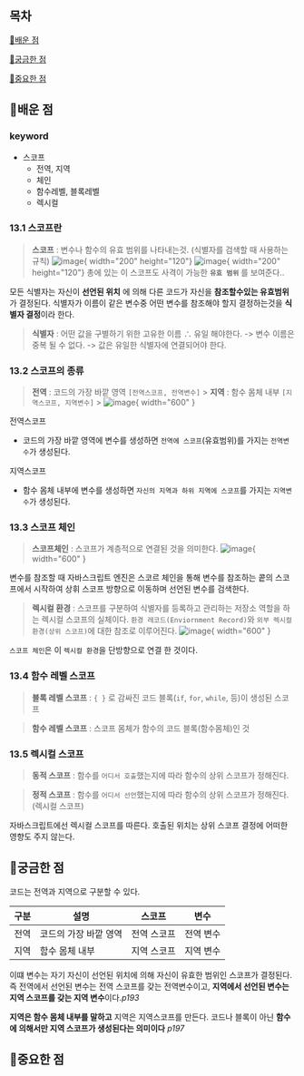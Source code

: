 ## 목차

[📗배운 점 ](#📗배운-점)

[🤔궁금한 점](#🤔궁금한-점)

[📌중요한 점](#📌중요한-점)

## 📗배운 점

### keyword

- 스코프
  - 전역, 지역
  - 체인
  - 함수레벨, 블록레벨
  - 렉시컬

### 13.1 스코프란

> **스코프** : 변수나 함수의 유효 범위를 나타내는것. (식별자를 검색할 때 사용하는 규칙)
> ![image](https://github.com/chowonn/js-deepdive-study/assets/74224516/898db8a5-eebf-4dc5-bab2-fb5565ee950f){ width="200" height="120"} ![image](https://github.com/chowonn/js-deepdive-study/assets/74224516/15197e2e-b32c-4a7c-9c47-abb37d89e1fe){ width="200" height="120"}
> 총에 있는 이 스코프도 사격이 가능한 **`유효 범위`** 를 보여준다..

모든 식별자는 자신이 **선언된 위치** 에 의해 다른 코드가 자신을 **참조할수있는 유효범위**가 결정된다.
식별자가 이름이 같은 변수중 어떤 변수를 참조해야 할지 결정하는것을 **식별자 결정**이라 한다.

> **식별자** : 어떤 값을 구별하기 위한 고유한 이름
> ∴ 유일 해야한다. -> 변수 이름은 중복 될 수 없다. -> 값은 유일한 식별자에 연결되어야 한다.

### 13.2 스코프의 종류

> **전역** : 코드의 가장 바깥 영역 `[전역스코프, 전역변수]` > **지역** : 함수 몸체 내부 `[지역스코프, 지역변수]` > ![image](https://github.com/chowonn/js-deepdive-study/assets/74224516/41de2b1f-0616-4c6e-84ad-92847ad3b94d){ width="600" }

전역스코프

- 코드의 가장 바깥 영역에 변수를 생성하면 `전역에 스코프`(유효범위)를 가지는 `전역변수`가 생성된다.

지역스코프

- 함수 몸체 내부에 변수를 생성하면 `자신의 지역과 하위 지역에 스코프`를 가지는 `지역변수`가 생성된다.

### 13.3 스코프 체인

> **스코프체인** : 스코프가 계층적으로 연결된 것을 의미한다.
> ![image](https://github.com/chowonn/js-deepdive-study/assets/74224516/eb786aa3-45fd-44ba-b09f-ad4592a79b00){ width="600" }

변수를 참조할 때 자바스크립트 엔진은 스코르 체인을 통해 변수를 참조하는 콭의 스코프에서 시작하여 상휘 스코프 방향으로 이동하며 선언된 변수를 검색한다.

> **렉시컬 환경** : 스코프를 구분하여 식별자를 등록하고 관리하는 저장소 역할을 하는 렉시컬 스코프의 실체이다. `환경 레코드(Enviornment Record)`와 `외부 렉시컬 환경(상위 스코프)`에 대한 참조로 이루어진다.
> ![image](https://github.com/chowonn/js-deepdive-study/assets/74224516/0349d426-c0e3-49ce-a6af-f702dbed3749){ width="600" }

`스코프 체인`은 이 `렉시컬 환경`을 단방향으로 연결 한 것이다.

### 13.4 함수 레벨 스코프

> **블록 레벨 스코프** : `{ }` 로 감싸진 코드 블록(`if`, `for`, `while`, 등)이 생성된 스코프

> **함수 레벨 스코프** : 스코프 몸체가 함수의 코드 블록(함수몸체)인 것

### 13.5 렉시컬 스코프

> **동적 스코프** : 함수를 `어디서 호출`했는지에 따라 함수의 상위 스코프가 정해진다.

> **정적 스코프** : 함수를 `어디서 선언`했는지에 따라 함수의 상위 스코프가 정해진다. (렉시컬 스코프)

자바스크립트에선 렉시컬 스코프를 따른다.
호출된 위치는 상위 스코프 결정에 어떠한 영향도 주지 않는다.

## 🤔궁금한 점

코드는 전역과 지역으로 구분할 수 있다.

| 구분 | 설명                  | 스코프      | 변수      |
| ---- | --------------------- | ----------- | --------- |
| 전역 | 코드의 가장 바깥 영역 | 전역 스코프 | 전역 변수 |
| 지역 | 함수 몸체 내부        | 지역 스코프 | 지역 변수 |

이떄 변수는 자기 자신이 선언된 위치에 의해 자신이 유효한 범위인 스코프가 결정된다.
즉 전역에서 선언된 변수는 전역 스코프를 갖는 전역변수이고, **지역에서 선언된 변수는 지역 스코프를 갖는 지역 변수**이다._p193_

**지역은 함수 몸체 내부를 말하고** 지역은 지역스코프를 만든다.
코드나 블록이 아닌 **함수에 의해서만 지역 스코프가 생성된다는 의미이다** _p197_

## 📌중요한 점

